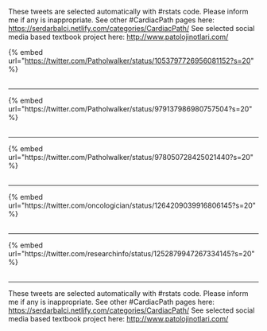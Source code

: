 

These tweets are selected automatically with #rstats code. Please inform me if any is inappropriate.
See other #CardiacPath pages here: https://serdarbalci.netlify.com/categories/CardiacPath/ 
See selected social media based textbook project here: http://www.patolojinotlari.com/

{% embed url="https://twitter.com/Patholwalker/status/1053797726956081152?s=20" %}<br>
<br>
<hr>
{% embed url="https://twitter.com/Patholwalker/status/979137986980757504?s=20" %}<br>
<br>
<hr>
{% embed url="https://twitter.com/Patholwalker/status/978050728425021440?s=20" %}<br>
<br>
<hr>
{% embed url="https://twitter.com/oncologician/status/1264209039916806145?s=20" %}<br>
<br>
<hr>
{% embed url="https://twitter.com/researchinfo/status/1252879947267334145?s=20" %}<br>
<br>
<hr>


These tweets are selected automatically with #rstats code. Please inform me if any is inappropriate.
See other #CardiacPath pages here: https://serdarbalci.netlify.com/categories/CardiacPath/ 
See selected social media based textbook project here: http://www.patolojinotlari.com/
